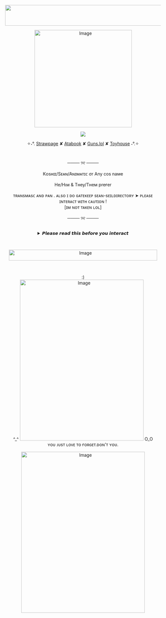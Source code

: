 <p align="center">
<img width="1223" height="67" alt="Image" src="https://github.com/user-attachments/assets/51b3166e-db5d-40aa-a91c-00976c00847d" />
</p>

<p align="center">
<img width="315" height="315" alt="Image" src="https://github.com/user-attachments/assets/7f90cf60-112a-47e8-97f5-a204107c013d" />  
</p>

<p align="center">
  <img src="https://komarev.com/ghpvc/?username=anixmatic&amp;color=6ea7e0&amp;style=plastic&amp;label=IseeYou"/>  
  <br>

<p align="center">
  ✧˖°.  <a href="https://seildoherty.straw.page/">Strawpage</a> ✘
  <a href="https://anixmatic.atabook.org/">Atabook</a> ✘
  <a href="https://guns.lol/seandirectory">Guns.lol</a> ✘
  <a href="https://toyhou.se/Koshilly">Toyhouse</a> ˖°.✧
  </p>
  <br>

<p align="center">
      ──── ୨୧ ────  
   <br> <br>
   Kᴏsʜɪɪ/Sᴇᴀɴ/Aɴɪᴍᴀᴛɪᴄ σr Any coѕ naмe
   <br> <br>
   He/Hιм &amp; Tнey/Tнeм preғer
   <br> <br>
  ᴛʀᴀɴsᴍᴀsᴄ ᴀɴᴅ ᴘᴀɴ . ᴀʟsᴏ ɪ ᴅᴏ ɢᴀᴛᴇᴋᴇᴇᴘ sᴇᴀɴ-sᴇɪʟᴅɪʀᴇᴄᴛᴏʀʏ ➤ ᴘʟᴇᴀsᴇ ɪɴᴛᴇʀᴀᴄᴛ ᴡɪᴛʜ ᴄᴀᴜᴛɪᴏɴ !
   <br>
   [ɪᴍ ɴᴏᴛ ᴛᴀᴋᴇɴ ʟᴏʟ]
   <br> <br>
      ──── ୨୧ ────  
  </p>
<br>

<div align="center">
<details>
  <summary>𝙋𝙡𝙚𝙖𝙨𝙚 𝙧𝙚𝙖𝙙 𝙩𝙝𝙞𝙨 𝙗𝙚𝙛𝙤𝙧𝙚 𝙮𝙤𝙪 𝙞𝙣𝙩𝙚𝙧𝙖𝙘𝙩</summary>
  <br>
   ᴄ+ʜ ᴀʟᴡᴀʏs ᴇɴᴄᴏᴜʀᴀɢᴇ + ᴄᴏᴠᴇʀ ᴛʀɪɢɢᴇʀ ᴜɴʟᴇss ғʀɪᴇɴᴅs  
  <br> <br>
  ᴡ𝟸ɪ ᴀʟᴍᴏsᴛ ʙᴇᴄᴀᴜsᴇ ɪ'ᴍ ᴏғғᴛᴀʙ ᴀ ʟᴏᴛ, ʟɪᴋᴇ ᴍᴏsᴛ ᴏғ ᴛʜᴇ ᴛɪᴍᴇ
  <br> <br>
  ɪ'ᴍ ɴᴏᴛ ʀᴇᴀʟʟʏ ɢᴏᴏᴅ ᴀᴛ ᴇɴɢʟɪsʜ . sᴏᴍᴇᴛɪᴍᴇs ɪ ᴛᴀʟᴋ ᴘʀᴇᴛᴛʏ ᴅʀʏʟʏ ᴛ_ᴛ  
  <br> <br>
  ᴅᴏɴ'ᴛ ᴄᴏᴘʏ ᴍʏ sᴋɪɴs ᴀɴᴅ ʙᴇʜᴀᴠɪᴏᴜʀs ᴘʟᴇᴀsᴇ
  <br> <br>
  ᴀᴜᴛᴏᴍᴀᴛɪᴄᴀʟʟʏ ʟᴇᴀᴠᴇ ɪғ ɪ ғᴇᴇʟ ᴜɴᴄᴏᴍғᴏʀᴛᴀʙʟᴇ, ᴘʟᴇᴀsᴇ ᴅᴏɴ'ᴛ ᴀsᴋ ǫᴜᴇsᴛɪᴏɴs :-)  
  <br>   <br>
  
 「 ✦ ***INT*** ✦ 」  
 <br>
 ʀᴏʙʟᴏx-ᴇsᴘᴇᴄɪᴀʟʟʏ ᴀʀɢs ᴀɴᴅ ᴍʏᴛʜs ʙᴇᴄᴀᴜsᴇ ɪ ʟᴏᴠᴇ ᴛʜᴇᴍ  

 ᴏsᴄ ғᴀɴs, ʟɪᴋᴇ ᴘʟᴇᴀsᴇ ɪ ᴡᴀɴᴛ ᴛᴏ ɢᴇᴛ ᴛᴏ ᴋɴᴏᴡ ʏᴏᴜ ɢᴜʏs,, ᴅᴏɴ'ᴛ ʙᴇ sʜʏ ʙᴇᴄᴀᴜsᴇ ɪғ ʏᴏᴜ ᴀʀᴇ ᴡᴇ ᴡᴏɴ'ᴛ ʙᴇ ғʀɪᴇɴᴅs  !!  

 ʏᴀᴏɪ ʟᴏᴠᴇʀ / ʜᴊ  

 ᴀʀᴛɪsᴛs/ᴀɴɪᴍᴀᴛᴏʀs-ᴏᴍɢ...
   <br>   <br>
  
 「 ✦ ***IWEC/DNI*** ✦ 」  
 <br>
 ғᴏʀsᴀᴋᴇɴ / ᴅᴀɴᴅʏ's ᴡᴏʀʟᴅ ғᴀɴs  

 ᴅᴇᴀᴛʜ ᴊᴏᴋᴇ/ʜᴇᴀᴠʏ ᴊᴏᴋᴇ  

 ♰ ᴛᴜᴛᴏʀɪᴀʟ/ᴅᴇғᴀᴜʟᴛ sᴋɪɴs ɪ ʜᴀᴠᴇ ᴘᴛsᴅ ᴏғ ᴛʜᴇᴍ ♰  

 ♰ ᴘᴇᴅᴏ/ʜᴀᴛᴇʀs ᴏʀ ᴡʜᴀᴛᴇᴠᴇʀ ɪᴛ ᴄᴀʟʟᴇᴅ ♰  

 ♰ ʜᴏᴍᴏᴘʜᴏʙɪᴄ/ᴛʀᴀɴsᴘʜᴏʙɪᴄ/..-ᴘʜᴏʙɪᴄ ♰  

 ♰ ᴀɪ "ᴀʀᴛɪsᴛs" ʙʀᴜʜ ♰  


  
</details>
  </p>
<br>
  <p align="center">
<img width="480" height="35" alt="Image" src="https://github.com/user-attachments/assets/04d3e884-d9c1-4f51-b983-45307ef49205" />
</p>
  <br>
  <p align="center">
    :)  <br>
    ^_^ 
<img width="400" height="521" alt="Image" src="https://github.com/user-attachments/assets/de0c840a-4dc6-4928-bb83-ee619a1c147e" />  
        O_O  <br>
    ʏᴏᴜ ᴊᴜsᴛ ʟᴏᴠᴇ ᴛᴏ ғᴏʀɢᴇᴛ.ᴅᴏɴ'ᴛ ʏᴏᴜ.
</p>
<p align="center">
<img width="400" height="521" alt="Image" src="https://github.com/user-attachments/assets/79f1e8fa-f0ae-4638-b325-000f138a9e25" />
</p>

